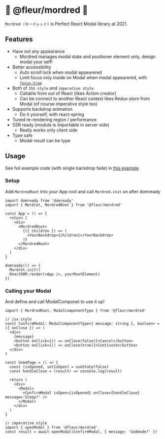 # 🌹 @fleur/mordred 🌹

`Mordred (モードレッド)` is Perfect React Modal library at 2021.

## Features

- Have *not* any appearance
  - Mordred manages modal state and positioner element only, design modal your self!
- Better accessibility
  - Auto scroll lock when modal appearered
  - Limit focus  only inside on Modal when modal appearered, with [`focus-trap`](https://github.com/focus-trap/focus-trap)
- Both of `JSX style` and `imperative style`
  - Callable from out of React (likes Action creator)
  - Can be connect to another React context likes Redux store from Modal (of course imperative style too)
- Supports backdrop animation
  - Do it yourself, with react-spring
- Tuned re-rendering region / performance
- SSR ready (module is importable in server side)
  - Really works only client side
- Type safe
  - Modal result can be type

## Usage

See full example code (with single backdrop fade) in [this example](https://github.com/fleur-js/mordred/blob/main/workspaces/example)

### Setup

Add `MordredRoot` into your App root and call `Mordred.init` on after domready

```tsx
import domready from 'domready'
import { Mordret, MordredRoot } from '@fleur/mordred'

const App = () => {
  return (
    <div>
      <MordredRoot>
        {({ children }) => (
          <YourBackdrop>{children}</YourBackdrop>
        )}
      </MordredRoot>
    </div>
  )
}

domready(() => {
  Mordret.init()
  ReactDOM.render(<App />, yourRootElement)
})
```

### Calling your Modal

And define and call ModalComponet to use it up!

```tsx
import { MordredRoot, ModalComponentType } from '@fleur/mordred'

// jsx style
const ConfirmModal: ModalComponentType<{ message: string }, boolean> = ({ onClose }) => (
  <div>
    {message}
    <button onClick={() => onClose(false)}>Cancel</button>
    <button onClick={() => onClose(true)}>Continute</button>
  </div>
)

const SomePage = () => {
  const [isOpened, setIsOpen] = useState(false)
  const handleClose = (result) => console.log(result)

  return (
    <div>
      <Modal>
        <ConfirmModal isOpen={isOpened} onClose={handleClose} message='Sleep?' />
      </Modal>
    </div>
  )
}

// imperative style
import { openModal } from '@fleur/mordred'
const result = await openModal(ConfirmModal, { message: 'Godmode?' })
```
